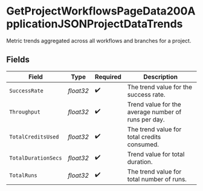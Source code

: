 # GetProjectWorkflowsPageData200ApplicationJSONProjectDataTrends

Metric trends aggregated across all workflows and branches for a project.


## Fields

| Field                                               | Type                                                | Required                                            | Description                                         |
| --------------------------------------------------- | --------------------------------------------------- | --------------------------------------------------- | --------------------------------------------------- |
| `SuccessRate`                                       | *float32*                                           | :heavy_check_mark:                                  | The trend value for the success rate.               |
| `Throughput`                                        | *float32*                                           | :heavy_check_mark:                                  | Trend value for the average number of runs per day. |
| `TotalCreditsUsed`                                  | *float32*                                           | :heavy_check_mark:                                  | The trend value for total credits consumed.         |
| `TotalDurationSecs`                                 | *float32*                                           | :heavy_check_mark:                                  | Trend value for total duration.                     |
| `TotalRuns`                                         | *float32*                                           | :heavy_check_mark:                                  | The trend value for total number of runs.           |